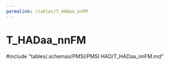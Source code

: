 ```yaml
---
permalink: /tables/T_HADaa_nnFM
---
```

# T_HADaa_nnFM
<!-- SPDX-License-Identifier: MPL-2.0 -->

<!-- ATTENTION : Ne pas supprimer ou modifier la ligne ci-dessous -->
#include "tables/.schemas/PMSI/PMSI HAD/T_HADaa_nnFM.md"
<!-- ATTENTION : Ne pas supprimer ou modifier la ligne ci-dessus -->
